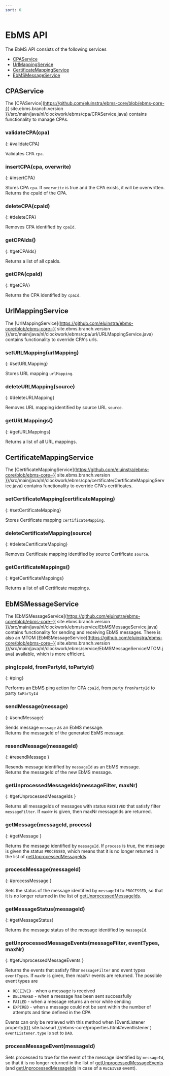 ```yaml
---
sort: 6
---
```


# EbMS API

The EbMS API consists of the following services

- [CPAService](#cpaservice)
- [UrlMappingService](#urlmappingservice)
- [CertificateMappingService](#certificatemappingservice)
- [EbMSMessageService](#ebmsmessageservice)

## CPAService

The [CPAService](https://github.com/eluinstra/ebms-core/blob/ebms-core-{{ site.ebms.branch.version }}/src/main/java/nl/clockwork/ebms/cpa/CPAService.java) contains functionality to manage CPAs.

### validateCPA(cpa)
{: #validateCPA}

Validates CPA `cpa`.

### insertCPA(cpa, overwrite)
{: #insertCPA}

Stores CPA `cpa`. If `overwrite` is true and the CPA exists, it will be overwritten.  
Returns the cpaId of the CPA.

### deleteCPA(cpaId)
{: #deleteCPA}

Removes CPA identified by `cpaId`.

### getCPAIds()
{: #getCPAIds}

Returns a list of all cpaIds.

### getCPA(cpaId)
{: #getCPA}

Returns the CPA identified by `cpaId`.

## UrlMappingService

The [UrlMappingService](https://github.com/eluinstra/ebms-core/blob/ebms-core-{{ site.ebms.branch.version }}/src/main/java/nl/clockwork/ebms/cpa/url/URLMappingService.java) contains functionality to override CPA's urls.

### setURLMapping(urlMapping)
{: #setURLMapping}

Stores URL mapping `urlMapping`.

### deleteURLMapping(source)
{: #deleteURLMapping}

Removes URL mapping identified by source URL `source`.

### getURLMappings()
{: #getURLMappings}

Returns a list of all URL mappings.

## CertificateMappingService

The [CertificateMappingService](https://github.com/eluinstra/ebms-core/blob/ebms-core-{{ site.ebms.branch.version }}/src/main/java/nl/clockwork/ebms/cpa/certificate/CertificateMappingService.java) contains functionality to override CPA's certificates.

### setCertificateMapping(certificateMapping)
{: #setCertificateMapping}

Stores Certificate mapping `certificateMapping`.

### deleteCertificateMapping(source)
{: #deleteCertificateMapping}

Removes Certificate mapping identified by source Certificate `source`.

### getCertificateMappings()
{: #getCertificateMappings}

Returns a list of all Certificate mappings.

## EbMSMessageService

The [EbMSMessageService](https://github.com/eluinstra/ebms-core/blob/ebms-core-{{ site.ebms.branch.version }}/src/main/java/nl/clockwork/ebms/service/EbMSMessageService.java) contains functionality for sending and receiving EbMS messages. There is also an MTOM [EbMSMessageService](https://github.com/eluinstra/ebms-core/blob/ebms-core-{{ site.ebms.branch.version }}/src/main/java/nl/clockwork/ebms/service/EbMSMessageServiceMTOM.java) available, which is more efficient.

### ping(cpaId, fromPartyId, toPartyId)
{: #ping}

Performs an EbMS ping action for CPA `cpaId`, from party `fromPartyId` to party `toPartyId`

### sendMessage(message)
{: #sendMessage}

Sends message `message` as an EbMS message.  
Returns the messageId of the generated EbMS message.

### resendMessage(messageId)
{: #resendMessage }

Resends message identified by `messageId` as an EbMS message.  
Returns the messageId of the new EbMS message.

### getUnprocessedMessageIds(messageFilter, maxNr)
{: #getUnprocessedMessageIds }

Returns all messageIds of messages with status `RECEIVED` that satisfy filter `messageFilter`. If `maxNr` is given, then maxNr messageIds are returned.

### getMessage(messageId, process)
{: #getMessage }

Returns the message identified by `messageId`. If `process` is true, the message is given the status `PROCESSED`, which means that it is no longer returned in the list of [getUnprocessedMessageIds](#getUnprocessedMessageIds).

### processMessage(messageId)
{: #processMessage }

Sets the status of the message identified by `messageId` to `PROCESSED`, so that it is no longer returned in the list of [getUnprocessedMessageIds](#getUnprocessedMessageIds).

### getMessageStatus(messageId)
{: #getMessageStatus}

Returns the message status of the message identified by `messageId`.

### getUnprocessedMessageEvents(messageFilter, eventTypes, maxNr)
{: #getUnprocessedMessageEvents }

Returns the events that satisfy filter `messageFilter` and event types `eventTypes`. If `maxNr` is given, then maxNr events are returned. The possible event types are

- `RECEIVED` - when a message is received
- `DELIVERED` - when a message has been sent successfully
- `FAILED` - when a message returns an error while sending
- `EXPIRED` - when a message could not be sent within the number of attempts and time defined in the CPA

Events can only be retrieved with this method when [EventListener property]({{ site.baseurl }}/ebms-core/properties.html#eventlistener ) `eventListener.type` is set to `DAO`.

### processMessageEvent(messageId)

Sets processed to true for the event of the message identified by `messageId`, so that it is no longer returned in the list of [getUnprocessedMessageEvents](#getUnprocessedMessageEvents) (and [getUnprocessedMessageIds](#getUnprocessedMessageIds) in case of a `RECEIVED` event).

